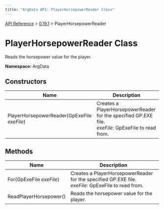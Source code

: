 ```yaml
---
title: "ArgData API: PlayerHorsepowerReader Class"
---
```


[API Reference](/argdata/api) &gt; [0.19.1](/argdata/api/0.19.1) &gt; PlayerHorsepowerReader

# PlayerHorsepowerReader Class

Reads the horsepower value for the player.

**Namespace:** ArgData

## Constructors

<table class="table table-bordered table-striped ">
<thead>
  <tr>
    <th>Name</th>
    <th>Description</th>
  </tr>
</thead>
<tbody>
  <tr>
    <td>PlayerHorsepowerReader(GpExeFile <em>exeFile</em>)</td>
    <td>Creates a PlayerHorsepowerReader for the specified GP.EXE file.<br /><em>exeFile</em>: GpExeFile to read from.<br /></td>
  </tr>
</tbody>
</table>


## Methods

<table class="table table-bordered table-striped ">
<thead>
  <tr>
    <th>Name</th>
    <th>Description</th>
  </tr>
</thead>
<tbody>
  <tr>
    <td>For(GpExeFile <em>exeFile</em>)</td>
    <td>Creates a PlayerHorsepowerReader for the specified GP.EXE file.<br /><em>exeFile</em>: GpExeFile to read from.<br /></td>
  </tr>
  <tr>
    <td>ReadPlayerHorsepower()</td>
    <td>Reads the horsepower value for the player.</td>
  </tr>
</tbody>
</table>


